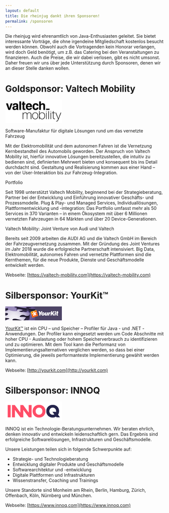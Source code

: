 ```yaml
---
layout: default
title: Die rheinjug dankt ihren Sponsoren!
permalink: /sponsoren
---
```


Die rheinjug wird ehrenamtlich von Java-Enthusiasten geleitet. Sie bietet interessante Vorträge, die ohne irgendeine Mitgliedschaft kostenlos besucht werden können. Obwohl auch die Vortragenden kein Honorar verlangen, wird doch Geld benötigt, um z.B. das Catering bei den Veranstaltungen zu finanzieren. Auch die Preise, die wir dabei verlosen, gibt es nicht umsonst. Daher freuen wir uns über jede Unterstützung durch Sponsoren, denen wir an dieser Stelle danken wollen.


# Goldsponsor: Valtech Mobility

![Goldsponsor: Valtech Mobility](files/sponsoring/valtech_mobility.png "Goldsponsor: Valtech Mobility")

Software-Manufaktur für digitale Lösungen rund um das vernetzte Fahrzeug

Mit der Elektromobilität und dem autonomen Fahren ist die Vernetzung Kernbestandteil des Automobils geworden. Der Anspruch von Valtech Mobility ist, hierfür innovative Lösungen bereitzustellen, die intuitiv zu bedienen sind, definierten Mehrwert bieten und konsequent bis ins Detail durchdacht sind. Gestaltung und Realisierung kommen aus einer Hand – von der User-Interaktion bis zur Fahrzeug-Integration.


Portfolio

Seit 1998 unterstützt Valtech Mobility, beginnend bei der Strategieberatung, Partner bei der Entwicklung und Einführung innovativer Geschäfts- und Prozessmodelle. Plug & Play- und Managed Services, Individuallösungen, Plattformentwicklung und -integration: Das Portfolio umfasst mehr als 50 Services in 370 Varianten – in einem Ökosystem mit über 6 Millionen vernetzten Fahrzeugen in 64 Märkten und über 20 Device-Generationen.


Valtech Mobility: Joint Venture von Audi und Valtech

Bereits seit 2009 arbeiten die AUDI AG und die Valtech GmbH im Bereich der Fahrzeugvernetzung zusammen. Mit der Gründung des Joint Ventures im Jahr 2018 wurde die erfolgreiche Partnerschaft intensiviert. Big Data, Elektromobilität, autonomes Fahren und vernetzte Plattformen sind die Kernthemen, für die neue Produkte, Dienste und Geschäftsmodelle entwickelt werden.

Webseite: [https://valtech-mobility.com](https://valtech-mobility.com)

# Silbersponsor: YourKit™

![Silbersponsor: YourKit](files/sponsoring/yourkit.png "Silbersponsor: YourKit")

[YourKit™](http://yourkit.com/) ist ein CPU – und Speicher – Profiler für Java - und .NET -Anwendungen. Der Profiler kann eingesetzt werden um Code Abschnitte mit hoher CPU - Auslastung oder hohem Speicherverbrauch zu identifizieren und zu optimieren. Mit dem Tool kann die Performanz von Implementierungsalternativen verglichen werden, so dass bei einer Optimierung, die jeweils performanteste Implementierung gewählt werden kann.

Webseite: [http://yourkit.com](http://yourkit.com)

# Silbersponsor: INNOQ

![Silbersponsor: INNOQ](files/sponsoring/innoq.png "Silbersponsor: INNOQ")

INNOQ ist ein Technologie-Beratungsunternehmen. Wir beraten ehrlich, denken innovativ und entwickeln leidenschaftlich gern. Das Ergebnis sind erfolgreiche Softwarelösungen, Infrastrukturen und Geschäftsmodelle.

Unsere Leistungen teilen sich in folgende Schwerpunkte auf:

* Strategie- und Technologieberatung
* Entwicklung digitaler Produkte und Geschäftsmodelle
* Softwarearchitektur und -entwicklung
* Digitale Plattformen und Infrastrukturen
* Wissenstransfer, Coaching und Trainings

Unsere Standorte sind Monheim am Rhein, Berlin, Hamburg, Zürich, Offenbach, Köln, Nürnberg und München.

Webseite: [https://www.innoq.com](https://www.innoq.com)
